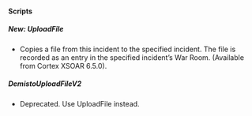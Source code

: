 
#### Scripts
##### New: UploadFile
- Copies a file from this incident to the specified incident. The file is recorded as an entry in the specified incident’s War Room. (Available from Cortex XSOAR 6.5.0).
##### DemistoUploadFileV2
- Deprecated. Use UploadFile instead.
